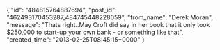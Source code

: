  {
   "id": "484815764887694",
   "post_id": "462493170453287_484745448228059",
   "from_name": "Derek Moran",
   "message": "Thats right..May Croft did say in her book that it only took $250,000 to start-up your own bank - or something like that",
   "created_time": "2013-02-25T08:45:15+0000"
 }
